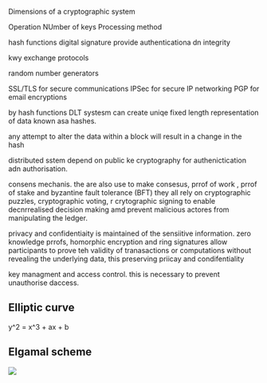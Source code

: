 Dimensions of a cryptographic system

Operation
NUmber of keys
Processing method

hash functions
digital signature provide authenticationa dn integrity

kwy exchange protocols

random number generators

SSL/TLS for secure communications
IPSec for secure IP networking
PGP for email encryptions

by hash functions DLT systesm can create uniqe fixed length representation of data known asa hashes.

any attempt to alter the data within a block will result in a change in the hash

distributed sstem depend on public ke cryptography for authenictication adn authorisation.

consens mechanis. the are also use to make consesus, prrof of work , prrof of stake and byzantine fault tolerance (BFT) they all rely on cryptographic puzzles, cryptographic voting, r crytographic signing to enable decnrrealised decision making amd prevent malicious actores from manipulating the ledger.

privacy and confidentiaity is maintained of the sensiitive information. zero knowledge prrofs, homorphic encryption and ring signatures allow participants to prove teh validity of tranasactions or computations without revealing the underlying data, this preserving priicay and condifentiality

key managment and access control. this is necessary to prevent unauthorise daccess.

## Elliptic curve

y^2 = x^3 + ax + b

## Elgamal scheme

![](2025-09-21-23-38-52.png)


